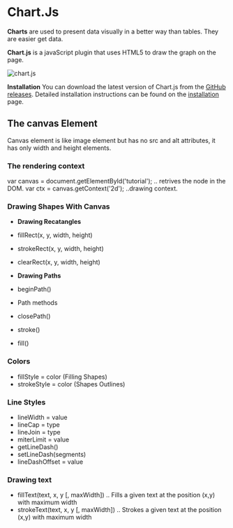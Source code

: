 # Chart.Js

**Charts** are used to present data visually in a better way than tables. They are easier get data.

**Chart.js** is a javaScript plugin that uses HTML5 to draw the graph on the page.

![chart.js](https://www.wysiwygwebbuilder.com/images/ChartJS_large.jpg)

**Installation**
You can download the latest version of Chart.js from the [GitHub releases](https://github.com/chartjs/Chart.js/releases/tag/v2.9.3). Detailed installation instructions can be found on the [installation](https://www.chartjs.org/docs/latest/getting-started/installation.html) page.


## The canvas Element 

Canvas element is like image element but has no src and alt attributes, it has only width and height elements.

### The rendering context

var canvas = document.getElementById('tutorial'); .. retrives the node in the DOM.
var ctx = canvas.getContext('2d'); ..drawing context.

### Drawing Shapes With Canvas 

- **Drawing Recatangles** 

 - fillRect(x, y, width, height)
 - strokeRect(x, y, width, height)
 - clearRect(x, y, width, height)

- **Drawing Paths**

 - beginPath()
 - Path methods
 - closePath()
 - stroke()
 - fill()

### Colors 

 - fillStyle = color (Filling Shapes)
 - strokeStyle = color (Shapes Outlines)

### Line Styles 

 - lineWidth = value
 - lineCap = type
 - lineJoin = type
 - miterLimit = value
 - getLineDash()
 - setLineDash(segments)
 - lineDashOffset = value


### Drawing text

 - fillText(text, x, y [, maxWidth]) .. Fills a given text at the position (x,y) with maximum width
 - strokeText(text, x, y [, maxWidth]) .. Strokes a given text at the position (x,y) with maximum width
